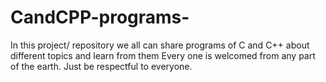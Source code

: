 # CandCPP-programs-
In this project/ repository we all can share programs of C and C++ about different topics and learn from them 
Every one is welcomed from any part of the earth.
Just be respectful to everyone.
